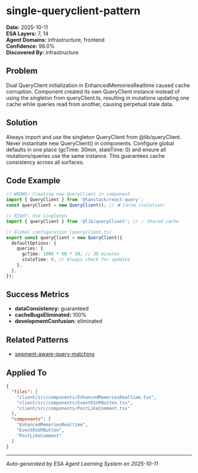# single-queryclient-pattern

**Date:** 2025-10-11  
**ESA Layers:** 7, 14  
**Agent Domains:** infrastructure, frontend  
**Confidence:** 98.0%  
**Discovered By:** infrastructure

## Problem

Dual QueryClient initialization in EnhancedMemoriesRealtime caused cache corruption. Component created its own QueryClient instance instead of using the singleton from queryClient.ts, resulting in mutations updating one cache while queries read from another, causing perpetual stale data.

## Solution

Always import and use the singleton QueryClient from @lib/queryClient. Never instantiate new QueryClient() in components. Configure global defaults in one place (gcTime: 30min, staleTime: 0) and ensure all mutations/queries use the same instance. This guarantees cache consistency across all surfaces.

## Code Example

```typescript
// WRONG: Creating new QueryClient in component
import { QueryClient } from '@tanstack/react-query';
const queryClient = new QueryClient(); // ❌ Cache isolation!

// RIGHT: Use singleton
import { queryClient } from '@lib/queryClient'; // ✅ Shared cache

// Global configuration (queryClient.ts)
export const queryClient = new QueryClient({
  defaultOptions: {
    queries: {
      gcTime: 1000 * 60 * 30, // 30 minutes
      staleTime: 0, // Always check for updates
    },
  },
});
```

## Success Metrics

- **dataConsistency:** guaranteed
- **cacheBugsEliminated:** 100%
- **developmentConfusion:** eliminated

## Related Patterns

- [segment-aware-query-matching](../learnings/segment-aware-query-matching.md)

## Applied To

```json
{
  "files": [
    "client/src/components/EnhancedMemoriesRealtime.tsx",
    "client/src/components/EventRSVPButton.tsx",
    "client/src/components/PostLikeComment.tsx"
  ],
  "components": [
    "EnhancedMemoriesRealtime",
    "EventRSVPButton",
    "PostLikeComment"
  ]
}
```

---

*Auto-generated by ESA Agent Learning System on 2025-10-11*
